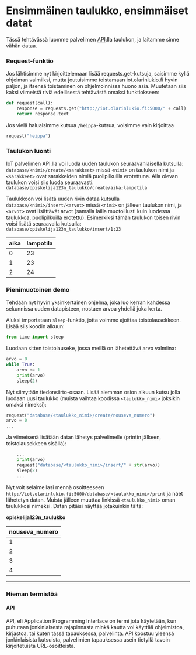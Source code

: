# Ensimmäinen taulukko, ensimmäiset datat
Tässä tehtävässä luomme palvelimen [API](#api):lla taulukon, ja
laitamme sinne vähän dataa.

### Request-funktio
Jos lähtisimme nyt kirjoittelemaan lisää requests.get-kutsuja,
saisimme kyllä ohjelman valmiiksi, mutta joutuisimme toistamaan
iot.olarinlukio.fi hyvin paljon, ja itsensä toistaminen on
ohjelmoinnissa huono asia. Muutetaan siis kaksi viimeistä riviä
edellisestä tehtävästä omaksi funktiokseen:

```python
def request(call):
    response = requests.get("http://iot.olarinlukio.fi:5000/" + call)
    return response.text
```

Jos vielä haluaisimme kutsua `/heippa`-kutsua, voisimme vain kirjoittaa

```python
request("heippa")
```

### Taulukon luonti
IoT palvelimen API:lla voi luoda uuden taulukon seuraavanlaisella
kutsulla: `database/<nimi>/create/<sarakkeet>` missä `<nimi>` on
taulukon nimi ja `<sarakkeet>` ovat sarakkeiden nimiä puolipilkuilla
erotettuna. Alla olevan taulukon voisi siis luoda seuraavasti:
`database/opiskelija123n_taulukko/create/aika;lampotila`

Taulukkoon voi lisätä uuden rivin dataa kutsulla
`database/<nimi>/insert/<arvot>` missä `<nimi>` on jälleen taulukon
nimi, ja `<arvot>` ovat lisättävät arvot (samalla lailla muotoillusti
kuin luodessa taulukkoa, puolipilkuilla erotettu). Esimerkiksi tämän
taulukon toisen rivin voisi lisätä seuraavalla kutsulla:
`database/opiskelija123n_taulukko/insert/1;23`

| aika | lampotila |
|------|-----------|
| 0    | 23        |
| 1    | 23        |
| 2    | 24        |

### Pienimuotoinen demo
Tehdään nyt hyvin yksinkertainen ohjelma, joka luo kerran kahdessa
sekunnissa uuden datapisteen, nostaen arvoa yhdellä joka kerta.

Aluksi importataan `sleep`-funktio, jotta voimme ajoittaa
toistolausekkeen. Lisää siis koodin alkuun:

```python
from time import sleep
```

Luodaan sitten toistolauseke, jossa meillä on lähetettävä arvo
valmiina:

```python
arvo = 0
while True:
    arvo += 1
    print(arvo)
    sleep(2)
```

Nyt siirrytään tiedonsiirto-osaan. Lisää aiemman osion alkuun kutsu
jolla luodaan uusi taulukko (muista vaihtaa koodissa `<taulukko_nimi>`
joksikin omaksi nimeksi):

```python
request("database/<taulukko_nimi>/create/nouseva_numero")
arvo = 0
...
```

Ja viimeisenä lisätään datan lähetys palvelimelle (printin jälkeen,
toistolausekkeen sisällä):

```python
    ...
    print(arvo)
    request("database/<taulukko_nimi>/insert/" + str(arvo))
    sleep(2)
    ...
```

Nyt voit selaimellasi mennä osoitteeseen
`http://iot.olarinlukio.fi:5000/database/<taulukko_nimi>/print` ja näet
lähetetyn datan. Muista jälleen muuttaa linkissä `<taulukko_nimi>`
oman taulukkosi nimeksi. Datan pitäisi näyttää jotakuinkin tältä:

**opiskelija123n_taulukko**

| nouseva_numero |
|----------------|
| 1              |
| 2              |
| 3              |
| 4              |

---
### Hieman termistöä
#### <a name="api"></a>API
API, eli Application Programming Interface on termi jota käytetään,
kun puhutaan jonkinlaisesta rajapinnasta minkä kautta voi käyttää
ohjelmistoa, kirjastoa, tai kuten tässä tapauksessa, palvelinta. API
koostuu yleensä jonkinlaisista kutsuista, palvelimien tapauksessa
usein tietyllä tavoin kirjoitetuista URL-osoitteista.
